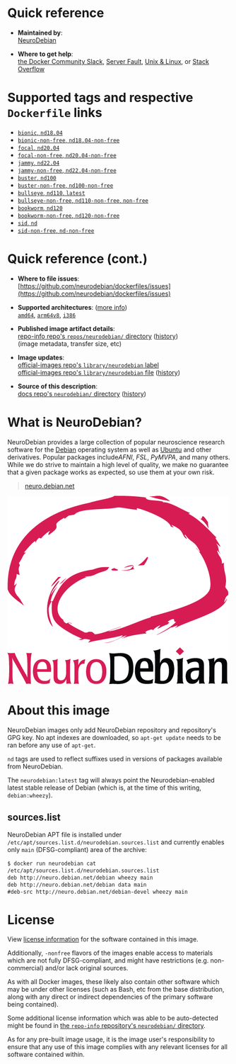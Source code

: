 <!--

********************************************************************************

WARNING:

    DO NOT EDIT "neurodebian/README.md"

    IT IS AUTO-GENERATED

    (from the other files in "neurodebian/" combined with a set of templates)

********************************************************************************

-->

# Quick reference

-	**Maintained by**:  
	[NeuroDebian](https://github.com/neurodebian/dockerfiles)

-	**Where to get help**:  
	[the Docker Community Slack](https://dockr.ly/comm-slack), [Server Fault](https://serverfault.com/help/on-topic), [Unix & Linux](https://unix.stackexchange.com/help/on-topic), or [Stack Overflow](https://stackoverflow.com/help/on-topic)

# Supported tags and respective `Dockerfile` links

-	[`bionic`, `nd18.04`](https://github.com/neurodebian/dockerfiles/blob/1da9308291ad33a33447519ec1835bb3e37acebc/dockerfiles/bionic/Dockerfile)
-	[`bionic-non-free`, `nd18.04-non-free`](https://github.com/neurodebian/dockerfiles/blob/1da9308291ad33a33447519ec1835bb3e37acebc/dockerfiles/bionic-non-free/Dockerfile)
-	[`focal`, `nd20.04`](https://github.com/neurodebian/dockerfiles/blob/1da9308291ad33a33447519ec1835bb3e37acebc/dockerfiles/focal/Dockerfile)
-	[`focal-non-free`, `nd20.04-non-free`](https://github.com/neurodebian/dockerfiles/blob/1da9308291ad33a33447519ec1835bb3e37acebc/dockerfiles/focal-non-free/Dockerfile)
-	[`jammy`, `nd22.04`](https://github.com/neurodebian/dockerfiles/blob/1da9308291ad33a33447519ec1835bb3e37acebc/dockerfiles/jammy/Dockerfile)
-	[`jammy-non-free`, `nd22.04-non-free`](https://github.com/neurodebian/dockerfiles/blob/1da9308291ad33a33447519ec1835bb3e37acebc/dockerfiles/jammy-non-free/Dockerfile)
-	[`buster`, `nd100`](https://github.com/neurodebian/dockerfiles/blob/1da9308291ad33a33447519ec1835bb3e37acebc/dockerfiles/buster/Dockerfile)
-	[`buster-non-free`, `nd100-non-free`](https://github.com/neurodebian/dockerfiles/blob/1da9308291ad33a33447519ec1835bb3e37acebc/dockerfiles/buster-non-free/Dockerfile)
-	[`bullseye`, `nd110`, `latest`](https://github.com/neurodebian/dockerfiles/blob/1da9308291ad33a33447519ec1835bb3e37acebc/dockerfiles/bullseye/Dockerfile)
-	[`bullseye-non-free`, `nd110-non-free`, `non-free`](https://github.com/neurodebian/dockerfiles/blob/1da9308291ad33a33447519ec1835bb3e37acebc/dockerfiles/bullseye-non-free/Dockerfile)
-	[`bookworm`, `nd120`](https://github.com/neurodebian/dockerfiles/blob/1da9308291ad33a33447519ec1835bb3e37acebc/dockerfiles/bookworm/Dockerfile)
-	[`bookworm-non-free`, `nd120-non-free`](https://github.com/neurodebian/dockerfiles/blob/1da9308291ad33a33447519ec1835bb3e37acebc/dockerfiles/bookworm-non-free/Dockerfile)
-	[`sid`, `nd`](https://github.com/neurodebian/dockerfiles/blob/1da9308291ad33a33447519ec1835bb3e37acebc/dockerfiles/sid/Dockerfile)
-	[`sid-non-free`, `nd-non-free`](https://github.com/neurodebian/dockerfiles/blob/1da9308291ad33a33447519ec1835bb3e37acebc/dockerfiles/sid-non-free/Dockerfile)

# Quick reference (cont.)

-	**Where to file issues**:  
	[https://github.com/neurodebian/dockerfiles/issues](https://github.com/neurodebian/dockerfiles/issues)

-	**Supported architectures**: ([more info](https://github.com/docker-library/official-images#architectures-other-than-amd64))  
	[`amd64`](https://hub.docker.com/r/amd64/neurodebian/), [`arm64v8`](https://hub.docker.com/r/arm64v8/neurodebian/), [`i386`](https://hub.docker.com/r/i386/neurodebian/)

-	**Published image artifact details**:  
	[repo-info repo's `repos/neurodebian/` directory](https://github.com/docker-library/repo-info/blob/master/repos/neurodebian) ([history](https://github.com/docker-library/repo-info/commits/master/repos/neurodebian))  
	(image metadata, transfer size, etc)

-	**Image updates**:  
	[official-images repo's `library/neurodebian` label](https://github.com/docker-library/official-images/issues?q=label%3Alibrary%2Fneurodebian)  
	[official-images repo's `library/neurodebian` file](https://github.com/docker-library/official-images/blob/master/library/neurodebian) ([history](https://github.com/docker-library/official-images/commits/master/library/neurodebian))

-	**Source of this description**:  
	[docs repo's `neurodebian/` directory](https://github.com/docker-library/docs/tree/master/neurodebian) ([history](https://github.com/docker-library/docs/commits/master/neurodebian))

# What is NeuroDebian?

NeuroDebian provides a large collection of popular neuroscience research software for the [Debian](http://www.debian.org) operating system as well as [Ubuntu](http://www.ubuntu.com) and other derivatives. Popular packages include*AFNI*, *FSL*, *PyMVPA*, and many others. While we do strive to maintain a high level of quality, we make no guarantee that a given package works as expected, so use them at your own risk.

> [neuro.debian.net](http://neuro.debian.net/)

![logo](https://raw.githubusercontent.com/docker-library/docs/90ee9ce81aa27322936d7faf585ffc45b7def890/neurodebian/logo.png)

# About this image

NeuroDebian images only add NeuroDebian repository and repository's GPG key. No apt indexes are downloaded, so `apt-get update` needs to be ran before any use of `apt-get`.

`nd` tags are used to reflect suffixes used in versions of packages available from NeuroDebian.

The `neurodebian:latest` tag will always point the Neurodebian-enabled latest stable release of Debian (which is, at the time of this writing, `debian:wheezy`).

## sources.list

NeuroDebian APT file is installed under `/etc/apt/sources.list.d/neurodebian.sources.list` and currently enables only `main` (DFSG-compliant) area of the archive:

```console
$ docker run neurodebian cat /etc/apt/sources.list.d/neurodebian.sources.list
deb http://neuro.debian.net/debian wheezy main
deb http://neuro.debian.net/debian data main
#deb-src http://neuro.debian.net/debian-devel wheezy main
```

# License

View [license information](https://www.debian.org/social_contract#guidelines) for the software contained in this image.

Additionally, `-nonfree` flavors of the images enable access to materials which are not fully DFSG-compliant, and might have restrictions (e.g. non-commercial) and/or lack original sources.

As with all Docker images, these likely also contain other software which may be under other licenses (such as Bash, etc from the base distribution, along with any direct or indirect dependencies of the primary software being contained).

Some additional license information which was able to be auto-detected might be found in [the `repo-info` repository's `neurodebian/` directory](https://github.com/docker-library/repo-info/tree/master/repos/neurodebian).

As for any pre-built image usage, it is the image user's responsibility to ensure that any use of this image complies with any relevant licenses for all software contained within.
